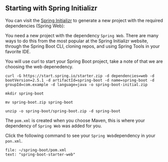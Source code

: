 
## Starting with Spring Initializr

You can visit the [Spring Initializr](https://start.spring.io/#!type=maven-project&language=java&platformVersion=2.5.0&packaging=jar&jvmVersion=1.8&groupId=com.example&artifactId=spring-boot&name=spring-boot&description=Demo%20project%20for%20Spring%20Boot&packageName=com.example.spring-boot&dependencies=web) to generate a new project with the required dependencies (Spring Web):

You need a new project with the dependency `Spring Web`. There are many ways to do this from the most popular at the Spring Initializr website, through the Spring Boot CLI, cloning repos, and using Spring Tools in your favorite IDE. 

You will use curl to start your Spring Boot project, take a note of that we are choosing the web depenedency.
```execute-1
curl -G https://start.spring.io/starter.zip -d dependencies=web -d bootVersion=2.5.1 -d artifactId=spring-boot -d name=spring-boot -d groupId=com.example -d language=java -o spring-boot-initial.zip

mkdir spring-boot

mv spring-boot.zip spring-boot

unzip -o spring-boot/spring-boot.zip -d spring-boot
```

The `pom.xml` is created when you choose Maven, this is where your dependency of `Spring Web` was added for you. 

Click the following command to see your `Spring Web`dependency in your `pon.xml`.
```editor:select-matching-text
file: ~/spring-boot/pom.xml
text: "spring-boot-starter-web"
```

